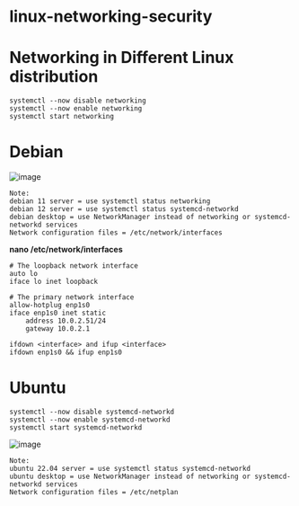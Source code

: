 # linux-networking-security
# Networking in Different Linux distribution
```
systemctl --now disable networking
systemctl --now enable networking
systemctl start networking
```
# Debian
![image](https://github.com/Pruthvi360/linux-networkin-security/assets/107435692/00b5d1b7-e7ec-456d-85eb-6c6edcb9e18d)
```
Note:
debian 11 server = use systemctl status networking
debian 12 server = use systemctl status systemcd-networkd
debian desktop = use NetworkManager instead of networking or systemcd-networkd services
Network configuration files = /etc/network/interfaces
```
**nano /etc/network/interfaces**
```
# The loopback network interface
auto lo
iface lo inet loopback

# The primary network interface
allow-hotplug enp1s0
iface enp1s0 inet static
    address 10.0.2.51/24
    gateway 10.0.2.1
```
```
ifdown <interface> and ifup <interface>
ifdown enp1s0 && ifup enp1s0
```

# Ubuntu
```
systemctl --now disable systemcd-networkd
systemctl --now enable systemcd-networkd
systemctl start systemcd-networkd
```
![image](https://github.com/Pruthvi360/linux-networkin-security/assets/107435692/6f47a18a-e660-437c-b328-6ab1b83b02f2)

```
Note:
ubuntu 22.04 server = use systemctl status systemcd-networkd
ubuntu desktop = use NetworkManager instead of networking or systemcd-networkd services
Network configuration files = /etc/netplan
```
